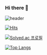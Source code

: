 ### Hi there 👋
![header](https://capsule-render.vercel.app/api?type=wave&color=auto&text=capsule%20render)

[![Hits](https://hits.seeyoufarm.com/api/count/incr/badge.svg?url=https://github.com/oAuth-Buttons/logo-providers/blob/master/svg/naver.svg%2Fimchanghwan&count_bg=%23FF00C5&title_bg=%23131313&icon=naver.svg&icon_color=%23E7E7E7&title=Hits&edge_flat=false)](https://blog.naver.com/im_changhwan)

[![Solved.ac
프로필](http://mazassumnida.wtf/api/generate_badge?boj={handle})](https://solved.ac/ckdghks0317)

[![Top Langs](https://github-readme-stats.vercel.app/api/top-langs/?username=imchanghwan&layout=compact)](https://github.com/anuraghazra/github-readme-stats)


<!--
**imchanghwan/imchanghwan** is a ✨ _special_ ✨ repository because its `README.md` (this file) appears on your GitHub profile.

Here are some ideas to get you started:

- 🔭 I’m currently working on ...
- 🌱 I’m currently learning ...
- 👯 I’m looking to collaborate on ...
- 🤔 I’m looking for help with ...
- 💬 Ask me about ...
- 📫 How to reach me: ...
- 😄 Pronouns: ...
- ⚡ Fun fact: ...
-->
